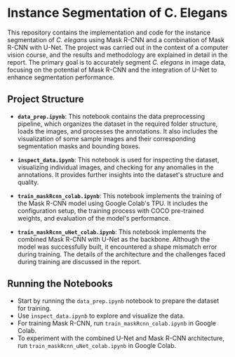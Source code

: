 # Instance Segmentation of C. Elegans

This repository contains the implementation and code for the instance segmentation of *C. elegans* using Mask R-CNN and a combination of Mask R-CNN with U-Net. The project was carried out in the context of a computer vision course, and the results and methodology are explained in detail in the report. The primary goal is to accurately segment *C. elegans* in image data, focusing on the potential of Mask R-CNN and the integration of U-Net to enhance segmentation performance.

## Project Structure

- **`data_prep.ipynb`**: This notebook contains the data preprocessing pipeline, which organizes the dataset in the required folder structure, loads the images, and processes the annotations. It also includes the visualization of some sample images and their corresponding segmentation masks and bounding boxes.
  
- **`inspect_data.ipynb`**: This notebook is used for inspecting the dataset, visualizing individual images, and checking for any anomalies in the annotations. It provides further insights into the dataset's structure and quality.

- **`train_maskRcnn_colab.ipynb`**: This notebook implements the training of the Mask R-CNN model using Google Colab's TPU. It includes the configuration setup, the training process with COCO pre-trained weights, and evaluation of the model's performance.

- **`train_maskRcnn_uNet_colab.ipynb`**: This notebook implements the combined Mask R-CNN with U-Net as the backbone. Although the model was successfully built, it encountered a shape mismatch error during training. The details of the architecture and the challenges faced during training are discussed in the report.
  
## Running the Notebooks

- Start by running the `data_prep.ipynb` notebook to prepare the dataset for training.
- Use `inspect_data.ipynb` to explore and visualize the data.
- For training Mask R-CNN, run `train_maskRcnn_colab.ipynb` in Google Colab.
- To experiment with the combined U-Net and Mask R-CNN architecture, run `train_maskRcnn_uNet_colab.ipynb` in Google Colab.


